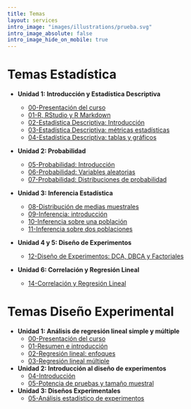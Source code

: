 ```yaml
---
title: Temas
layout: services
intro_image: "images/illustrations/prueba.svg"
intro_image_absolute: false
intro_image_hide_on_mobile: true
---
```


# Temas Estadística

- **Unidad 1: Introducción y Estadística Descriptiva**
    + [00-Presentación del curso](/temas/Statistics/00-Curso/00-Curso.html)
    + [01-R, RStudio y R Markdown](/temas/Statistics/01-R-RStudio/01-R-RStudio.html)
    + [02-Estadística Descriptiva: Introducción](/temas/Statistics/02-Estad-Descriptiva/02-Estad-Descriptiva.html)
    + [03-Estadística Descriptiva: métricas estadísticas](/temas/Statistics/03-Estad-Descriptiva-R/03-Estad-Descriptiva-R.html)
    + [04-Estadística Descriptiva: tablas y gráficos](/temas/Statistics/04-Estad-Descriptiva-R2/04-Estad-Descriptiva-R2.html)

- **Unidad 2: Probabilidad**
    + [05-Probabilidad: Introducción](/temas/Statistics/05-Intro-Probabilidad/05-Intro-Probabilidad.html)
    + [06-Probabilidad: Variables aleatorias](/temas/Statistics/06-Variables-Aleatorias/06-Variables-Aleatorias.html)
    + [07-Probabilidad: Distribuciones de probabilidad](/temas/Statistics/07-Distribuciones-Probabilidad/07-Distribuciones-Probabilidad.html)
    
- **Unidad 3: Inferencia Estadística**
    + [08-Distribución de medias muestrales](/temas/Statistics/08-Estadisticos-Muestrales/08-Estadisticos-Muestrales.html)
    + [09-Inferencia: introducción](/temas/Statistics/09-Inferencia-Intro/09-Inferencia-Intro.html)
    + [10-Inferencia sobre una población](https://rproject-udea.netlify.app/)
    + [11-Inferencia sobre dos poblaciones](https://rproject-udea.netlify.app/)

- **Unidad 4 y 5: Diseño de Experimentos**
    + [12-Diseño de Experimentos: DCA, DBCA y Factoriales](https://rproject-udea.netlify.app/)

- **Unidad 6: Correlación y Regresión Lineal**
    + [14-Correlación y Regresión Lineal](https://rproject-udea.netlify.app/)

# Temas Diseño Experimental

- **Unidad 1: Análisis de regresión lineal simple y múltiple**
    + [00-Presentación del curso](/temas/DisExperimental/00-Curso/00-Curso.html)
    + [01-Resumen e introducción](/temas/DisExperimental/01-ResumenIntro/01-ResumenIntro.html)   
    + [02-Regresión lineal: enfoques](/temas/DisExperimental/02-RegLinealSimple/02-RegLinealSimple.html)
    + [03-Regresión lineal múltiple](/temas/DisExperimental/03-RegLineal-Multiple/03-RegLineal-Multiple.html)
- **Unidad 2: Introducción al diseño de experimentos**
    + [04-Introducción](/temas/DisExperimental/04-IntroExperimentos/04-IntroExperimentos.html)
    + [05-Potencia de pruebas y tamaño muestral](/temas/DisExperimental/05-SampleSize-PowerTest/05-SampleSize-PowerTest.html)
- **Unidad 3: Diseños Experimentales**
    + [05-Análisis estadístico de experimentos](/temas/DisExperimental/06-DisenosExperimentales/06-DisenosExperimentales.html)    
    
    